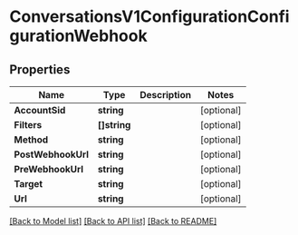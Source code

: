 # ConversationsV1ConfigurationConfigurationWebhook

## Properties

Name | Type | Description | Notes
------------ | ------------- | ------------- | -------------
**AccountSid** | **string** |  | [optional] 
**Filters** | **[]string** |  | [optional] 
**Method** | **string** |  | [optional] 
**PostWebhookUrl** | **string** |  | [optional] 
**PreWebhookUrl** | **string** |  | [optional] 
**Target** | **string** |  | [optional] 
**Url** | **string** |  | [optional] 

[[Back to Model list]](../README.md#documentation-for-models) [[Back to API list]](../README.md#documentation-for-api-endpoints) [[Back to README]](../README.md)


